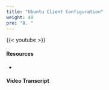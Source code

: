 ```yaml
---
title: "Ubuntu Client Configuration"
weight: 40
pre: "8. "
---
```


{{< youtube  >}}

#### Resources

*

#### Video Transcript
